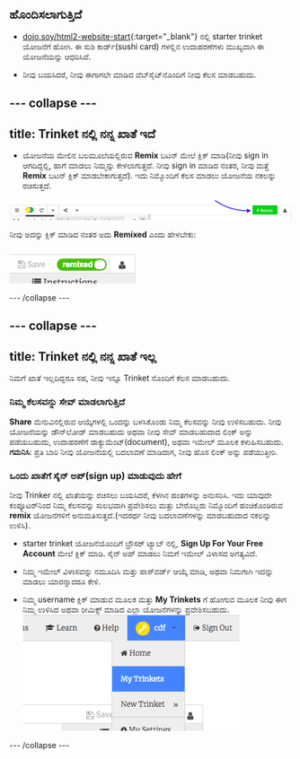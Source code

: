 ## ಹೊಂದಿಸಲಾಗುತ್ತಿದೆ

- [dojo.soy/html2-website-start](http://dojo.soy/html2-website-start){:target="_blank"} ನಲ್ಲಿ starter trinket ಯೋಜನೆಗೆ ಹೋಗಿ. ಈ ಸುಶಿ ಕಾರ್ಡ್(sushi card) ‌ಗಳಲ್ಲಿನ ಉದಾಹರಣೆಗಳು ಮುಖ್ಯವಾಗಿ ಈ ಯೋಜನೆಯನ್ನು ಆಧರಿಸಿವೆ.

- ನೀವು ಬಯಸಿದರೆ, ನೀವು ಈಗಾಗಲೇ ಮಾಡಿದ ವೆಬ್‌ಸೈಟ್‌ನೊಂದಿಗೆ ನೀವು ಕೆಲಸ ಮಾಡಬಹುದು.

--- collapse ---
---
title: Trinket ‌ನಲ್ಲಿ ನನ್ನ ಖಾತೆ ಇದೆ
---

- ಯೋಜನೆಯ ಮೇಲಿನ ಬಲಮೂಲೆಯಲ್ಲಿರುವ **Remix** ಬಟನ್ ಮೇಲೆ ಕ್ಲಿಕ್ ಮಾಡಿ(ನೀವು sign in ಆಗದಿದ್ದಲ್ಲಿ, ಹಾಗೆ ಮಾಡಲು ನಿಮ್ಮನ್ನು ಕೇಳಲಾಗುತ್ತದೆ. ನೀವು sign in ಮಾಡಿದ ನಂತರ, ನೀವು ಮತ್ತೆ **Remix** ಬಟನ್ ಕ್ಲಿಕ್ ಮಾಡಬೇಕಾಗುತ್ತದೆ). ಇದು ನಿಮ್ಮೊಂದಿಗೆ ಕೆಲಸ ಮಾಡಲು ಯೋಜನೆಯ ನಕಲನ್ನು ರಚಿಸುತ್ತದೆ. 

![Remix button](images/tktRemixButtonArrow.png)

ನೀವು ಅದನ್ನು ಕ್ಲಿಕ್ ಮಾಡಿದ ನಂತರ ಅದು **Remixed** ಎಂದು ಹೇಳಬೇಕು:

![Button now says "remixed"](images/tktRemixedSmall.png)

--- /collapse ---

--- collapse ---
---
title: Trinket ‌ನಲ್ಲಿ ನನ್ನ ಖಾತೆ ಇಲ್ಲ
---

ನಿಮಗೆ ಖಾತೆ ಇಲ್ಲದಿದ್ದರೂ ಸಹ, ನೀವು ಇನ್ನೂ Trinket ‌ನೊಂದಿಗೆ ಕೆಲಸ ಮಾಡಬಹುದು.

### ನಿಮ್ಮ ಕೆಲಸವನ್ನು ಸೇವ್ ಮಾಡಲಾಗುತ್ತಿದೆ

**Share** ಮೆನುವಿನಲ್ಲಿರುವ ಆಯ್ಕೆಗಳಲ್ಲಿ ಒಂದನ್ನು ಬಳಸಿಕೊಂಡು ನಿಮ್ಮ ಕೆಲಸವನ್ನು ನೀವು ಉಳಿಸಬಹುದು. ನೀವು ಯೋಜನೆಯನ್ನು ಡೌನ್‌ಲೋಡ್ ಮಾಡಬಹುದು ಅಥವಾ ನೀವು ಸೇವ್ ಮಾಡಬಹುದಾದ ಲಿಂಕ್ ಅನ್ನು ಪಡೆಯಬಹುದು, ಉದಾಹರಣೆಗೆ ಡಾಕ್ಯುಮೆಂಟ್‌(document), ಅಥವಾ ಇಮೇಲ್ ಮೂಲಕ ಕಳುಹಿಸಬಹುದು. **ಗಮನಿಸಿ**: ಪ್ರತಿ ಬಾರಿ ನೀವು ಯೋಜನೆಯಲ್ಲಿ ಬದಲಾವಣೆ ಮಾಡಿದಾಗ, ನೀವು ಹೊಸ ಲಿಂಕ್ ಅನ್ನು ಪಡೆಯುತ್ತೀರಿ.

### ಒಂದು ಖಾತೆಗೆ ಸೈನ್ ಅಪ್(sign up) ಮಾಡುವುದು ಹೇಗೆ

ನೀವು Trinker ‌ನಲ್ಲಿ ಖಾತೆಯನ್ನು ರಚಿಸಲು ಬಯಸಿದರೆ, ಕೆಳಗಿನ ಹಂತಗಳನ್ನು ಅನುಸರಿಸಿ. ಇದು ಯಾವುದೇ ಕಂಪ್ಯೂಟರ್‌ನಿಂದ ನಿಮ್ಮ ಕೆಲಸವನ್ನು ಸುಲಭವಾಗಿ ಪ್ರವೇಶಿಸಲು ಮತ್ತು ಬೇರೊಬ್ಬರು ನಿಮ್ಮೊಂದಿಗೆ ಹಂಚಿಕೊಂಡಿರುವ **remix** ಯೋಜನೆಗಳಿಗೆ ಅನುಮತಿಸುತ್ತದೆ.(ಇದರರ್ಥ ನೀವು ಬದಲಾವಣೆಗಳನ್ನು ಮಾಡಬಹುದಾದ ನಕಲನ್ನು ಉಳಿಸಿ).

- starter trinket ಯೋಜನೆಯೊಂದಿಗೆ ಬ್ರೌಸರ್ ಟ್ಯಾಬ್ ನಲ್ಲಿ, **Sign Up For Your Free Account** ಮೇಲೆ ಕ್ಲಿಕ್ ಮಾಡಿ. ಸೈನ್ ಅಪ್ ಮಾಡಲು ನಿಮಗೆ ಇಮೇಲ್ ವಿಳಾಸದ ಅಗತ್ಯವಿದೆ.

- ನಿಮ್ಮ ಇಮೇಲ್ ವಿಳಾಸವನ್ನು ನಮೂದಿಸಿ ಮತ್ತು ಪಾಸ್‌ವರ್ಡ್ ಆಯ್ಕೆ ಮಾಡಿ, ಅಥವಾ ನಿಮಗಾಗಿ ಇದನ್ನು ಮಾಡಲು ಯಾರನ್ನಾದರೂ ಕೇಳಿ.

- ನಿಮ್ಮ username ಕ್ಲಿಕ್ ಮಾಡುವ ಮೂಲಕ ಮತ್ತು **My Trinkets** ಗೆ ಹೋಗುವ ಮೂಲಕ ನೀವು ಈಗ ನಿಮ್ಮ ಉಳಿಸಿದ ಅಥವಾ ರೀಮಿಕ್ಸ್ ಮಾಡಿದ ಎಲ್ಲಾ ಯೋಜನೆಗಳನ್ನು ಪ್ರವೇಶಿಸಬಹುದು. !["My Trinkets" menu item](images/myTrinketsMenu.png)

--- /collapse ---